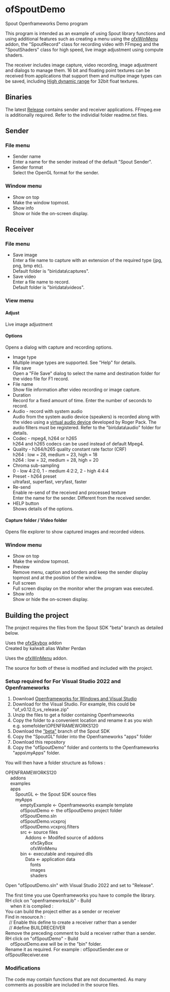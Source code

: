 # ofSpoutDemo
Spout Openframeworks Demo program

This program is intended as an example of using Spout library functions and using additional features such as creating a menu using the [ofxWinMenu](https://github.com/leadedge/ofxWinMenu) addon, the "SpoutRecord" class for recording video with FFmpeg and the "SpoutShaders" class for high speed, live image adjustment using compute shaders.

The receiver includes image capture, video recording, image adjustment and dialogs to manage them. 16 bit and floating point textures can be received from applications that support them and multipe image types can be saved, including [High dynamic range](https://paulbourke.net/dataformats/pic/index.html) for 32bit float textures.

## Binaries

The latest [Release](https://github.com/leadedge/ofSpoutDemo/releases) contains sender and receiver applications. FFmpeg.exe is additionally required. Refer to the individial folder readme.txt files.

## Sender

### File menu
* Sender name\
Enter a name for the sender instead of the default "Spout Sender".
* Sender format\
Select the OpenGL format for the sender.

### Window menu
* Show on top\
Make the window topmost.
* Show info\
Show or hide the on-screen display.

## Receiver

### File menu
* Save image\
Enter a file name to capture with an extension of the required type (jpg, png, bmp etc).\
Default folder is "bin\data\captures".
* Save video\
Enter a file name to record.\
Default folder is "bin\data\videos".

### View menu
#### Adjust
Live image adjustment
#### Options
Opens a dialog with capture and recording options.
* Image type\
Multiple image types are supported. See "Help" for details.
* File save\
Open a "File Save" dialog to select the name and destination folder for the video file for F1 record.
* File name\
Show file information after video recording or image capture.
* Duration\
Record for a fixed amount of time. Enter the number of seconds to record.
* Audio - record with system audio\
Audio from the system audio device (speakers) is recorded along with the video using a [virtual audio device](https://github.com/rdp/virtual-audio-capture-grabber-device) developed by Roger Pack. The audio filters must be registered. Refer to the "bin\data\audio" folder for details.
* Codec - mpeg4, h264 or h265\
h264 and h265 codecs can be used instead of default Mpeg4.
* Quality - h264/h265 quality constant rate factor (CRF)\
h264 : low = 28, medium = 23, high = 18\
h264 : low = 32, medium = 28, high = 20
* Chroma sub-sampling\
0 - low 4:2:0, 1 - medium 4:2:2, 2 - high 4:4:4
* Preset - h264 preset\
ultrafast, superfast, veryfast, faster
* Re-send\
Enable re-send of the received and processed texture\
Enter the name for the sender. Different from the received sender.
* HELP button\
Shows details of the options.
#### Capture folder / Video folder
Opens file explorer to show captured images and recorded videos.

### Window menu
* Show on top\
Make the window topmost.
* Preview\
Remove menu, caption and borders and keep the sender display topmost and at the position of the window.
* Full screen\
Full screen display on the monitor wher the program was executed.
* Show info\
Show or hide the on-screen display.


## Building the project

The project requires the files from the Spout SDK "beta" branch as detailed below.

Uses the [ofxSkybox](https://github.com/kalwalt/ofxSkyBox) addon\
Created by kalwalt alias Walter Perdan

Uses the [ofxWinMenu](https://github.com/leadedge/ofxWinMenu) addon.

The source for both of these is modified and included with the project.

### Setup required for For Visual Studio 2022 and Openframeworks
  
  1) Download [Openframeworks for Windows and Visual Studio](https://openframeworks.cc/download)
  2) Download for the Visual Studio. For example, this could be "of_v0.12.0_vs_release.zip"
  4) Unzip the files to get a folder containing Openframeworks
  5) Copy the folder to a convenient location and rename it as you wish\
       e.g. somefolder\OPENFRAMEWORKS120
  6) Download the ["beta"](https://github.com/leadedge/Spout2/tree/beta) branch of the Spout SDK
  7) Copy the "SpoutGL" folder into the Openframeworks "apps" folder
  8) Download this repository
  9) Copy the "ofSpoutDemo" folder and contents to the Openframeworks "apps\myApps" folder.
  
You will then have a folder structure as follows :
  
OPENFRAMEWORKS120\
&nbsp;&nbsp;&nbsp;&nbsp;addons\
&nbsp;&nbsp;&nbsp;&nbsp;examples\
&nbsp;&nbsp;&nbsp;&nbsp;apps\
&nbsp;&nbsp;&nbsp;&nbsp;&nbsp;&nbsp;&nbsp;&nbsp;SpoutGL <- the Spout SDK source files\
&nbsp;&nbsp;&nbsp;&nbsp;&nbsp;&nbsp;&nbsp;&nbsp;myApps\
&nbsp;&nbsp;&nbsp;&nbsp;&nbsp;&nbsp;&nbsp;&nbsp;&nbsp;&nbsp;&nbsp;&nbsp;emptyExample <- Openframeworks example template\
&nbsp;&nbsp;&nbsp;&nbsp;&nbsp;&nbsp;&nbsp;&nbsp;&nbsp;&nbsp;&nbsp;&nbsp;ofSpoutDemo <- the ofSpoutDemo project folder\
&nbsp;&nbsp;&nbsp;&nbsp;&nbsp;&nbsp;&nbsp;&nbsp;&nbsp;&nbsp;&nbsp;&nbsp;ofSpoutDemo.sln\
&nbsp;&nbsp;&nbsp;&nbsp;&nbsp;&nbsp;&nbsp;&nbsp;&nbsp;&nbsp;&nbsp;&nbsp;ofSpoutDemo.vcxproj\
&nbsp;&nbsp;&nbsp;&nbsp;&nbsp;&nbsp;&nbsp;&nbsp;&nbsp;&nbsp;&nbsp;&nbsp;ofSpoutDemo.vcxproj.filters\
&nbsp;&nbsp;&nbsp;&nbsp;&nbsp;&nbsp;&nbsp;&nbsp;&nbsp;&nbsp;&nbsp;&nbsp;src <- source files\
&nbsp;&nbsp;&nbsp;&nbsp;&nbsp;&nbsp;&nbsp;&nbsp;&nbsp;&nbsp;&nbsp;&nbsp;&nbsp;&nbsp;&nbsp;&nbsp;Addons <- Modifed source of addons\
&nbsp;&nbsp;&nbsp;&nbsp;&nbsp;&nbsp;&nbsp;&nbsp;&nbsp;&nbsp;&nbsp;&nbsp;&nbsp;&nbsp;&nbsp;&nbsp;&nbsp;&nbsp;&nbsp;&nbsp;ofxSkyBox\
&nbsp;&nbsp;&nbsp;&nbsp;&nbsp;&nbsp;&nbsp;&nbsp;&nbsp;&nbsp;&nbsp;&nbsp;&nbsp;&nbsp;&nbsp;&nbsp;&nbsp;&nbsp;&nbsp;&nbsp;ofxWinMenu\
&nbsp;&nbsp;&nbsp;&nbsp;&nbsp;&nbsp;&nbsp;&nbsp;&nbsp;&nbsp;&nbsp;&nbsp;bin <- executable and required dlls\
&nbsp;&nbsp;&nbsp;&nbsp;&nbsp;&nbsp;&nbsp;&nbsp;&nbsp;&nbsp;&nbsp;&nbsp;&nbsp;&nbsp;&nbsp;&nbsp;Data <- application data\
&nbsp;&nbsp;&nbsp;&nbsp;&nbsp;&nbsp;&nbsp;&nbsp;&nbsp;&nbsp;&nbsp;&nbsp;&nbsp;&nbsp;&nbsp;&nbsp;&nbsp;&nbsp;&nbsp;&nbsp;fonts\
&nbsp;&nbsp;&nbsp;&nbsp;&nbsp;&nbsp;&nbsp;&nbsp;&nbsp;&nbsp;&nbsp;&nbsp;&nbsp;&nbsp;&nbsp;&nbsp;&nbsp;&nbsp;&nbsp;&nbsp;images\
&nbsp;&nbsp;&nbsp;&nbsp;&nbsp;&nbsp;&nbsp;&nbsp;&nbsp;&nbsp;&nbsp;&nbsp;&nbsp;&nbsp;&nbsp;&nbsp;&nbsp;&nbsp;&nbsp;&nbsp;shaders
                 
Open "ofSpoutDemo.sln" with Visual Studio 2022 and set to "Release".
 
The first time you use Openframeworks you have to compile the library.\
RH click on "openframeworksLib" - Build\
&nbsp;&nbsp;&nbsp;&nbsp;when it is compiled :\
You can build the project either as a sender or receiver\
Find in resource.h :\
&nbsp;&nbsp;&nbsp;// Enable this define to create a receiver rather than a sender\
&nbsp;&nbsp;&nbsp;// #define BUILDRECEIVER\
Remove the preceding comment to buld a receiver rather than a sender.\
RH click on "ofSpoutDemo" - Build\
&nbsp;&nbsp;&nbsp;&nbsp;ofSpoutDemo.exe will be in the "bin" folder.\
Rename it as required. For example : ofSpoutSender.exe or ofSpoutReceiver.exe

### Modifications

The code may contain functions that are not documented. As many comments as possible are included in the source files.




